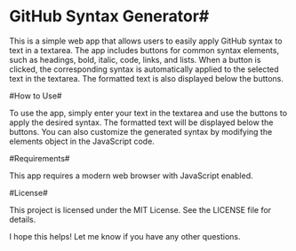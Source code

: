 # GitHub Syntax Generator#

This is a simple web app that allows users to easily apply GitHub syntax to text in a textarea. The app includes buttons for common syntax elements, such as headings, bold, italic, code, links, and lists. When a button is clicked, the corresponding syntax is automatically applied to the selected text in the textarea. The formatted text is also displayed below the buttons.

#How to Use# 

To use the app, simply enter your text in the textarea and use the buttons to apply the desired syntax. The formatted text will be displayed below the buttons. You can also customize the generated syntax by modifying the elements object in the JavaScript code.

#Requirements# 

This app requires a modern web browser with JavaScript enabled.

#License# 

This project is licensed under the MIT License. See the LICENSE file for details.

I hope this helps! Let me know if you have any other questions.